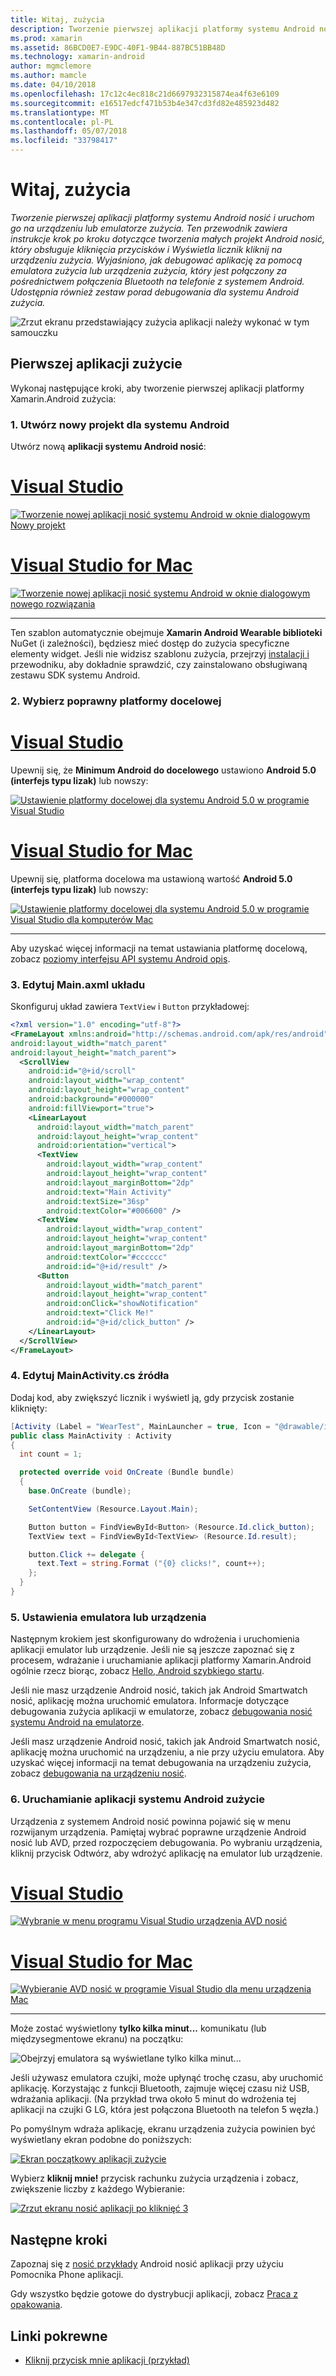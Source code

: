 ```yaml
---
title: Witaj, zużycia
description: Tworzenie pierwszej aplikacji platformy systemu Android nosić i uruchom go na urządzeniu lub emulatorze zużycia. Ten przewodnik zawiera instrukcje krok po kroku dotyczące tworzenia małych projekt Android nosić, który obsługuje kliknięcia przycisków i Wyświetla licznik kliknij na urządzeniu zużycia. Wyjaśniono, jak debugować aplikację za pomocą emulatora zużycia lub urządzenia zużycia, który jest połączony za pośrednictwem połączenia Bluetooth na telefonie z systemem Android. Udostępnia również zestaw porad debugowania dla systemu Android zużycia.
ms.prod: xamarin
ms.assetid: 86BCD0E7-E9DC-40F1-9B44-887BC51BB48D
ms.technology: xamarin-android
author: mgmclemore
ms.author: mamcle
ms.date: 04/10/2018
ms.openlocfilehash: 17c12c4ec818c21d6697932315874ea4f63e6109
ms.sourcegitcommit: e16517edcf471b53b4e347cd3fd82e485923d482
ms.translationtype: MT
ms.contentlocale: pl-PL
ms.lasthandoff: 05/07/2018
ms.locfileid: "33798417"
---
```

# <a name="hello-wear"></a>Witaj, zużycia

_Tworzenie pierwszej aplikacji platformy systemu Android nosić i uruchom go na urządzeniu lub emulatorze zużycia. Ten przewodnik zawiera instrukcje krok po kroku dotyczące tworzenia małych projekt Android nosić, który obsługuje kliknięcia przycisków i Wyświetla licznik kliknij na urządzeniu zużycia. Wyjaśniono, jak debugować aplikację za pomocą emulatora zużycia lub urządzenia zużycia, który jest połączony za pośrednictwem połączenia Bluetooth na telefonie z systemem Android. Udostępnia również zestaw porad debugowania dla systemu Android zużycia._

![Zrzut ekranu przedstawiający zużycia aplikacji należy wykonać w tym samouczku](hello-wear-images/example.png)

## <a name="your-first-wear-app"></a>Pierwszej aplikacji zużycie

Wykonaj następujące kroki, aby tworzenie pierwszej aplikacji platformy Xamarin.Android zużycia:

### <a name="1-create-a-new-android-project"></a>1. Utwórz nowy projekt dla systemu Android

Utwórz nową **aplikacji systemu Android nosić**:

# <a name="visual-studiotabvswin"></a>[Visual Studio](#tab/vswin)

[![Tworzenie nowej aplikacji nosić systemu Android w oknie dialogowym Nowy projekt](hello-wear-images/vs/new-solution-sml.w157.png)](hello-wear-images/vs/new-solution.w157.png#lightbox)

# <a name="visual-studio-for-mactabvsmac"></a>[Visual Studio for Mac](#tab/vsmac)

[![Tworzenie nowej aplikacji nosić systemu Android w oknie dialogowym nowego rozwiązania](hello-wear-images/xs/new-solution-sml.png)](hello-wear-images/xs/new-solution.png#lightbox)

-----


Ten szablon automatycznie obejmuje **Xamarin Android Wearable biblioteki** NuGet (i zależności), będziesz mieć dostęp do zużycia specyficzne elementy widget. Jeśli nie widzisz szablonu zużycia, przejrzyj [instalacji i](~/android/wear/get-started/installation.md) przewodniku, aby dokładnie sprawdzić, czy zainstalowano obsługiwaną zestawu SDK systemu Android. 

### <a name="2-choose-the-correct-target-framework"></a>2. Wybierz poprawny **platformy docelowej**

# <a name="visual-studiotabvswin"></a>[Visual Studio](#tab/vswin)

Upewnij się, że **Minimum Android do docelowego** ustawiono **Android 5.0 (interfejs typu lizak)** lub nowszy: 

[![Ustawienie platformy docelowej dla systemu Android 5.0 w programie Visual Studio](hello-wear-images/vs/target-framework-sml.png)](hello-wear-images/vs/target-framework.png#lightbox)

# <a name="visual-studio-for-mactabvsmac"></a>[Visual Studio for Mac](#tab/vsmac)

Upewnij się, platforma docelowa ma ustawioną wartość **Android 5.0 (interfejs typu lizak)** lub nowszy:

[![Ustawienie platformy docelowej dla systemu Android 5.0 w programie Visual Studio dla komputerów Mac](hello-wear-images/xs/target-framework-sml.png)](hello-wear-images/xs/target-framework.png#lightbox)

-----

Aby uzyskać więcej informacji na temat ustawiania platformę docelową, zobacz [poziomy interfejsu API systemu Android opis](~/android/app-fundamentals/android-api-levels.md).


### <a name="3-edit-the-mainaxml-layout"></a>3. Edytuj **Main.axml** układu

Skonfiguruj układ zawiera `TextView` i `Button` przykładowej: 

```xml
<?xml version="1.0" encoding="utf-8"?>
<FrameLayout xmlns:android="http://schemas.android.com/apk/res/android"
android:layout_width="match_parent"
android:layout_height="match_parent">
  <ScrollView
    android:id="@+id/scroll"
    android:layout_width="wrap_content"
    android:layout_height="wrap_content"
    android:background="#000000"
    android:fillViewport="true">
    <LinearLayout
      android:layout_width="match_parent"
      android:layout_height="wrap_content"
      android:orientation="vertical">
      <TextView
        android:layout_width="wrap_content"
        android:layout_height="wrap_content"
        android:layout_marginBottom="2dp"
        android:text="Main Activity"
        android:textSize="36sp"
        android:textColor="#006600" />
      <TextView
        android:layout_width="wrap_content"
        android:layout_height="wrap_content"
        android:layout_marginBottom="2dp"
        android:textColor="#cccccc"
        android:id="@+id/result" />
      <Button
        android:layout_width="match_parent"
        android:layout_height="wrap_content"
        android:onClick="showNotification"
        android:text="Click Me!"
        android:id="@+id/click_button" />
    </LinearLayout>
  </ScrollView>
</FrameLayout>
```

### <a name="4-edit-the-mainactivitycs-source"></a>4. Edytuj **MainActivity.cs** źródła

Dodaj kod, aby zwiększyć licznik i wyświetl ją, gdy przycisk zostanie kliknięty: 

```csharp
[Activity (Label = "WearTest", MainLauncher = true, Icon = "@drawable/icon")]
public class MainActivity : Activity
{
  int count = 1;

  protected override void OnCreate (Bundle bundle)
  {
    base.OnCreate (bundle);

    SetContentView (Resource.Layout.Main);

    Button button = FindViewById<Button> (Resource.Id.click_button);
    TextView text = FindViewById<TextView> (Resource.Id.result);

    button.Click += delegate {
      text.Text = string.Format ("{0} clicks!", count++);
    };
  }
}
```

### <a name="5-setup-an-emulator-or-device"></a>5. Ustawienia emulatora lub urządzenia

Następnym krokiem jest skonfigurowany do wdrożenia i uruchomienia aplikacji emulator lub urządzenie. Jeśli nie są jeszcze zapoznać się z procesem, wdrażanie i uruchamianie aplikacji platformy Xamarin.Android ogólnie rzecz biorąc, zobacz [Hello, Android szybkiego startu](~/android/get-started/hello-android/hello-android-quickstart.md).

Jeśli nie masz urządzenie Android nosić, takich jak Android Smartwatch nosić, aplikację można uruchomić emulatora. Informacje dotyczące debugowania zużycia aplikacji w emulatorze, zobacz [debugowania nosić systemu Android na emulatorze](~/android/wear/deploy-test/debug-on-emulator.md).

Jeśli masz urządzenie Android nosić, takich jak Android Smartwatch nosić, aplikację można uruchomić na urządzeniu, a nie przy użyciu emulatora. Aby uzyskać więcej informacji na temat debugowania na urządzeniu zużycia, zobacz [debugowania na urządzeniu nosić](~/android/wear/deploy-test/debug-on-device.md).


### <a name="6-run-the-android-wear-app"></a>6. Uruchamianie aplikacji systemu Android zużycie

Urządzenia z systemem Android nosić powinna pojawić się w menu rozwijanym urządzenia. Pamiętaj wybrać poprawne urządzenie Android nosić lub AVD, przed rozpoczęciem debugowania. Po wybraniu urządzenia, kliknij przycisk Odtwórz, aby wdrożyć aplikację na emulator lub urządzenie.

# <a name="visual-studiotabvswin"></a>[Visual Studio](#tab/vswin)

[![Wybranie w menu programu Visual Studio urządzenia AVD nosić](hello-wear-images/vs/choose-wear-sim.png)](hello-wear-images/vs/choose-wear-sim.png#lightbox)

# <a name="visual-studio-for-mactabvsmac"></a>[Visual Studio for Mac](#tab/vsmac)

[![Wybieranie AVD nosić w programie Visual Studio dla menu urządzenia Mac](hello-wear-images/xs/choose-wear-sim.png)](hello-wear-images/xs/choose-wear-sim.png#lightbox)

-----

Może zostać wyświetlony **tylko kilka minut...**  komunikatu (lub międzysegmentowe ekranu) na początku: 

![Obejrzyj emulatora są wyświetlane tylko kilka minut...](hello-wear-images/please-wait.png)

Jeśli używasz emulatora czujki, może upłynąć trochę czasu, aby uruchomić aplikację. Korzystając z funkcji Bluetooth, zajmuje więcej czasu niż USB, wdrażania aplikacji. (Na przykład trwa około 5 minut do wdrożenia tej aplikacji na czujki G LG, która jest połączona Bluetooth na telefon 5 węzła.)

Po pomyślnym wdraża aplikację, ekranu urządzenia zużycia powinien być wyświetlany ekran podobne do poniższych:

[![Ekran początkowy aplikacji zużycie](hello-wear-images/mainactivity-screen.png)](hello-wear-images/mainactivity-screen.png#lightbox)

Wybierz **kliknij mnie!** przycisk rachunku zużycia urządzenia i zobacz, zwiększenie liczby z każdego Wybieranie:

[![Zrzut ekranu nosić aplikacji po kliknięć 3](hello-wear-images/mainactivity-counts.png)](hello-wear-images/mainactivity-counts.png#lightbox)


## <a name="next-steps"></a>Następne kroki

Zapoznaj się z [nosić przykłady](https://developer.xamarin.com/samples/android/Android%20Wear/) Android nosić aplikacji przy użyciu Pomocnika Phone aplikacji.

Gdy wszystko będzie gotowe do dystrybucji aplikacji, zobacz [Praca z opakowania](~/android/wear/deploy-test/packaging.md).


## <a name="related-links"></a>Linki pokrewne

- [Kliknij przycisk mnie aplikacji (przykład)](https://developer.xamarin.com/samples/monodroid/wear/WearTest/)
